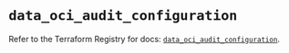 # `data_oci_audit_configuration`

Refer to the Terraform Registry for docs: [`data_oci_audit_configuration`](https://registry.terraform.io/providers/hashicorp/oci/7.19.0/docs/data-sources/audit_configuration).
